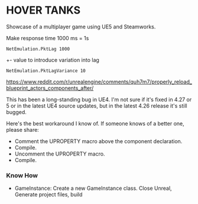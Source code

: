 # HOVER TANKS

Showcase of a multiplayer game using UE5 and Steamworks.




Make response time 1000 ms = 1s

```
NetEmulation.PktLag 1000
```


+- value to introduce variation into lag

```
NetEmulation.PktLagVariance 10
```


https://www.reddit.com/r/unrealengine/comments/quh7m7/properly_reload_blueprint_actors_components_after/

This has been a long-standing bug in UE4. I'm not sure if it's fixed in 4.27 or 5 or in the latest UE4 source updates, but in the latest 4.26 release it's still bugged.

Here's the best workaround I know of. If someone knows of a better one, please share:

- Comment the UPROPERTY macro above the component declaration.
- Compile.
- Uncomment the UPROPERTY macro.
- Compile.

### Know How

- GameInstance: Create a new GameInstance class. Close Unreal, Generate project files, build


